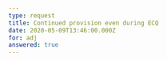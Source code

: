 ```yaml
---
type: request
title: Continued provision even during ECQ
date: 2020-05-09T13:46:00.000Z
for: adj
answered: true
---
```

